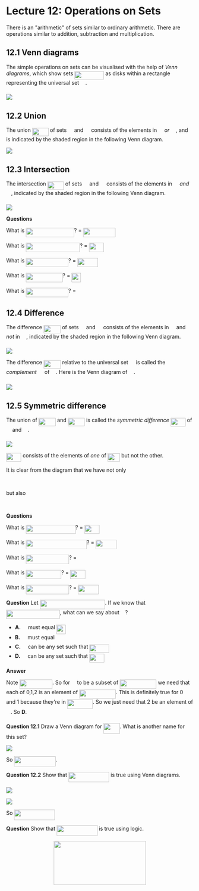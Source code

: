 # Lecture 12: Operations on Sets

There is an "arithmetic" of sets similar to ordinary arithmetic. There are
operations similar to addition, subtraction and multiplication.

## 12.1 Venn diagrams

The simple operations on sets can be visualised with the help of _Venn
diagrams_, which show sets <img src="/lectures/tex/3ac07c246ecd4031bcc8961143ca65e8.svg?invert_in_darkmode&sanitize=true" align=middle width=78.72923519999999pt height=22.465723500000017pt/> as disks within a rectangle
representing the universal set <img src="/lectures/tex/6bac6ec50c01592407695ef84f457232.svg?invert_in_darkmode&sanitize=true" align=middle width=13.01596064999999pt height=22.465723500000017pt/>.

![](images/L12-P3.png)

## 12.2 Union

The union <img src="/lectures/tex/d125f2409905fcd5b28b7846e0c5d41f.svg?invert_in_darkmode&sanitize=true" align=middle width=43.88690624999999pt height=22.465723500000017pt/> of sets <img src="/lectures/tex/53d147e7f3fe6e47ee05b88b166bd3f6.svg?invert_in_darkmode&sanitize=true" align=middle width=12.32879834999999pt height=22.465723500000017pt/> and <img src="/lectures/tex/61e84f854bc6258d4108d08d4c4a0852.svg?invert_in_darkmode&sanitize=true" align=middle width=13.29340979999999pt height=22.465723500000017pt/> consists of the elements in <img src="/lectures/tex/53d147e7f3fe6e47ee05b88b166bd3f6.svg?invert_in_darkmode&sanitize=true" align=middle width=12.32879834999999pt height=22.465723500000017pt/> _or_
<img src="/lectures/tex/61e84f854bc6258d4108d08d4c4a0852.svg?invert_in_darkmode&sanitize=true" align=middle width=13.29340979999999pt height=22.465723500000017pt/>, and is indicated by the shaded region in the following Venn diagram.

![](images/L12-P4-1.png)

## 12.3 Intersection

The intersection <img src="/lectures/tex/b0c1a78bbd8d865698d311abad4d5d92.svg?invert_in_darkmode&sanitize=true" align=middle width=43.88690624999999pt height=22.465723500000017pt/> of sets <img src="/lectures/tex/53d147e7f3fe6e47ee05b88b166bd3f6.svg?invert_in_darkmode&sanitize=true" align=middle width=12.32879834999999pt height=22.465723500000017pt/> and <img src="/lectures/tex/61e84f854bc6258d4108d08d4c4a0852.svg?invert_in_darkmode&sanitize=true" align=middle width=13.29340979999999pt height=22.465723500000017pt/> consists of the elements in <img src="/lectures/tex/53d147e7f3fe6e47ee05b88b166bd3f6.svg?invert_in_darkmode&sanitize=true" align=middle width=12.32879834999999pt height=22.465723500000017pt/>
_and_ <img src="/lectures/tex/61e84f854bc6258d4108d08d4c4a0852.svg?invert_in_darkmode&sanitize=true" align=middle width=13.29340979999999pt height=22.465723500000017pt/>, indicated by the shaded region in the following Venn diagram.

![](images/L12-P4-2.png)

**Questions**

What is <img src="/lectures/tex/fd197938258ba006d219e889b09cf440.svg?invert_in_darkmode&sanitize=true" align=middle width=129.68032604999996pt height=24.65753399999998pt/>? = <img src="/lectures/tex/0ab5bed1bf89bdf7df80fbc2c9da57b0.svg?invert_in_darkmode&sanitize=true" align=middle width=86.75799824999999pt height=24.65753399999998pt/>

What is <img src="/lectures/tex/c5304343b1c35c3f802616c5bbb98a49.svg?invert_in_darkmode&sanitize=true" align=middle width=145.20541859999997pt height=24.65753399999998pt/>? = <img src="/lectures/tex/a40178e917ed5ce7b8049c1947198c62.svg?invert_in_darkmode&sanitize=true" align=middle width=40.18272059999999pt height=24.65753399999998pt/>

What is <img src="/lectures/tex/ad7f72c4266cac872b94fad3183d01a0.svg?invert_in_darkmode&sanitize=true" align=middle width=114.1552335pt height=24.65753399999998pt/>? = <img src="/lectures/tex/49519068a123d98fcecd8120989abbc5.svg?invert_in_darkmode&sanitize=true" align=middle width=55.70781314999999pt height=24.65753399999998pt/>

What is <img src="/lectures/tex/ec7e842d1d781027a42bdca97071a185.svg?invert_in_darkmode&sanitize=true" align=middle width=98.63014094999998pt height=24.65753399999998pt/>? = <img src="/lectures/tex/ebef3a209d3c76e8b0b586f3dae5a400.svg?invert_in_darkmode&sanitize=true" align=middle width=24.657628049999992pt height=24.65753399999998pt/>

What is <img src="/lectures/tex/b0f59b0d95850b7c357608bdf86a74c7.svg?invert_in_darkmode&sanitize=true" align=middle width=114.1552335pt height=24.65753399999998pt/>? = <img src="/lectures/tex/4ff29620e88188582cae13f73fcb04b2.svg?invert_in_darkmode&sanitize=true" align=middle width=16.438418699999993pt height=24.65753399999998pt/>

## 12.4 Difference

The difference <img src="/lectures/tex/1d3836cacc2b21bed5c6b6a4c9307d90.svg?invert_in_darkmode&sanitize=true" align=middle width=45.71340014999999pt height=22.465723500000017pt/> of sets <img src="/lectures/tex/53d147e7f3fe6e47ee05b88b166bd3f6.svg?invert_in_darkmode&sanitize=true" align=middle width=12.32879834999999pt height=22.465723500000017pt/> and <img src="/lectures/tex/61e84f854bc6258d4108d08d4c4a0852.svg?invert_in_darkmode&sanitize=true" align=middle width=13.29340979999999pt height=22.465723500000017pt/> consists of the elements in <img src="/lectures/tex/53d147e7f3fe6e47ee05b88b166bd3f6.svg?invert_in_darkmode&sanitize=true" align=middle width=12.32879834999999pt height=22.465723500000017pt/> and
_not_ in <img src="/lectures/tex/61e84f854bc6258d4108d08d4c4a0852.svg?invert_in_darkmode&sanitize=true" align=middle width=13.29340979999999pt height=22.465723500000017pt/>, indicated by the shaded region in the following Venn diagram.

![](images/L12-P6-1.png)

The difference <img src="/lectures/tex/1324412f6823f49ba2782ac30451a6c4.svg?invert_in_darkmode&sanitize=true" align=middle width=46.40054099999999pt height=22.465723500000017pt/> relative to the universal set <img src="/lectures/tex/6bac6ec50c01592407695ef84f457232.svg?invert_in_darkmode&sanitize=true" align=middle width=13.01596064999999pt height=22.465723500000017pt/> is called the
_complement_ <img src="/lectures/tex/bb9674d5100390c5eca7be169db2bb73.svg?invert_in_darkmode&sanitize=true" align=middle width=13.29340979999999pt height=27.725679300000007pt/> of <img src="/lectures/tex/61e84f854bc6258d4108d08d4c4a0852.svg?invert_in_darkmode&sanitize=true" align=middle width=13.29340979999999pt height=22.465723500000017pt/>. Here is the Venn diagram of <img src="/lectures/tex/bb9674d5100390c5eca7be169db2bb73.svg?invert_in_darkmode&sanitize=true" align=middle width=13.29340979999999pt height=27.725679300000007pt/>.

![](images/L12-P6-2.png)

## 12.5 Symmetric difference

The union of <img src="/lectures/tex/e5f5db573149c789f22fcdd200188678.svg?invert_in_darkmode&sanitize=true" align=middle width=45.71340014999999pt height=22.465723500000017pt/> and <img src="/lectures/tex/de6ebed358e3b2bba36a60fc60eb9138.svg?invert_in_darkmode&sanitize=true" align=middle width=45.713393549999985pt height=22.465723500000017pt/> is called the _symmetric difference_ <img src="/lectures/tex/45f8da91df45d62bd5bab69a2f519715.svg?invert_in_darkmode&sanitize=true" align=middle width=40.23411974999999pt height=22.831056599999986pt/> of <img src="/lectures/tex/53d147e7f3fe6e47ee05b88b166bd3f6.svg?invert_in_darkmode&sanitize=true" align=middle width=12.32879834999999pt height=22.465723500000017pt/> and <img src="/lectures/tex/61e84f854bc6258d4108d08d4c4a0852.svg?invert_in_darkmode&sanitize=true" align=middle width=13.29340979999999pt height=22.465723500000017pt/>.

![](images/L12-P7.png)

<img src="/lectures/tex/c770f6f0df6975ef927cc4851bee3b4d.svg?invert_in_darkmode&sanitize=true" align=middle width=40.23411974999999pt height=22.831056599999986pt/> consists of the elements of _one_ of <img src="/lectures/tex/91daf49251530f97b200e0d037770c11.svg?invert_in_darkmode&sanitize=true" align=middle width=32.92809134999999pt height=22.465723500000017pt/> but not the other.

It is clear from the diagram that we have not only

<p align="center"><img src="/lectures/tex/8eecb09d55c98948a56a721ef0d46dc6.svg?invert_in_darkmode&sanitize=true" align=middle width=197.4140949pt height=16.438356pt/></p>

but also

<p align="center"><img src="/lectures/tex/147be44d2bc8b7e3e632181f3c99d741.svg?invert_in_darkmode&sanitize=true" align=middle width=195.58760265pt height=16.438356pt/></p>

**Questions**

What is <img src="/lectures/tex/e5aa794698afac752d3e6282208e7131.svg?invert_in_darkmode&sanitize=true" align=middle width=133.33325774999997pt height=24.65753399999998pt/>? = <img src="/lectures/tex/a4fcb4500397cbb130042139c507ec40.svg?invert_in_darkmode&sanitize=true" align=middle width=40.18272059999999pt height=24.65753399999998pt/>

What is <img src="/lectures/tex/438e2eb5d06960953063678b07355e4c.svg?invert_in_darkmode&sanitize=true" align=middle width=163.47026025pt height=24.65753399999998pt/>? = <img src="/lectures/tex/919dc400ee296a701fd4c74fd824dcb4.svg?invert_in_darkmode&sanitize=true" align=middle width=55.70781314999999pt height=24.65753399999998pt/>

What is <img src="/lectures/tex/99c330419369f70fbf9e5b2cb85404e3.svg?invert_in_darkmode&sanitize=true" align=middle width=115.98172575pt height=24.65753399999998pt/>? = <img src="/lectures/tex/4ff29620e88188582cae13f73fcb04b2.svg?invert_in_darkmode&sanitize=true" align=middle width=16.438418699999993pt height=24.65753399999998pt/>

What is <img src="/lectures/tex/8815554a81cff15d74b000e8c5348cb2.svg?invert_in_darkmode&sanitize=true" align=middle width=94.97735279999999pt height=24.65753399999998pt/>? = <img src="/lectures/tex/d724abf25a6ab4d8bb1dd8ecebd54c53.svg?invert_in_darkmode&sanitize=true" align=middle width=40.18272059999999pt height=24.65753399999998pt/>

What is <img src="/lectures/tex/848abeac0099e6134d5406698c761c10.svg?invert_in_darkmode&sanitize=true" align=middle width=115.98172575pt height=24.65753399999998pt/>? = <img src="/lectures/tex/49519068a123d98fcecd8120989abbc5.svg?invert_in_darkmode&sanitize=true" align=middle width=55.70781314999999pt height=24.65753399999998pt/>

**Question** Let <img src="/lectures/tex/b2eaaa3b903da37f073c2fc44398950f.svg?invert_in_darkmode&sanitize=true" align=middle width=175.41075585pt height=24.65753399999998pt/>. If we know that <img src="/lectures/tex/3165f19fabe708acfa302968caf36098.svg?invert_in_darkmode&sanitize=true" align=middle width=144.3777027pt height=24.65753399999998pt/>, what can we say about <img src="/lectures/tex/2f118ee06d05f3c2d98361d9c30e38ce.svg?invert_in_darkmode&sanitize=true" align=middle width=11.889314249999991pt height=22.465723500000017pt/>?

- **A.** <img src="/lectures/tex/2f118ee06d05f3c2d98361d9c30e38ce.svg?invert_in_darkmode&sanitize=true" align=middle width=11.889314249999991pt height=22.465723500000017pt/> must equal <img src="/lectures/tex/06a04c68bf78e2a6c07f3ce1db84e829.svg?invert_in_darkmode&sanitize=true" align=middle width=24.657628049999992pt height=24.65753399999998pt/>
- **B.** <img src="/lectures/tex/2f118ee06d05f3c2d98361d9c30e38ce.svg?invert_in_darkmode&sanitize=true" align=middle width=11.889314249999991pt height=22.465723500000017pt/> must equal <img src="/lectures/tex/4fd661cfefdf4318d1aa35fb483796b2.svg?invert_in_darkmode&sanitize=true" align=middle width=11.87217899999999pt height=22.648391699999998pt/>
- **C.** <img src="/lectures/tex/2f118ee06d05f3c2d98361d9c30e38ce.svg?invert_in_darkmode&sanitize=true" align=middle width=11.889314249999991pt height=22.465723500000017pt/> can be any set such that <img src="/lectures/tex/baf91342c303ad3f5e9767cd7c4783fc.svg?invert_in_darkmode&sanitize=true" align=middle width=52.985095349999995pt height=22.465723500000017pt/>
- **D.** <img src="/lectures/tex/2f118ee06d05f3c2d98361d9c30e38ce.svg?invert_in_darkmode&sanitize=true" align=middle width=11.889314249999991pt height=22.465723500000017pt/> can be any set such that <img src="/lectures/tex/8a1d8a12b48b6d0ee610d80ca870bcf7.svg?invert_in_darkmode&sanitize=true" align=middle width=40.19966114999999pt height=22.465723500000017pt/>

**Answer**

Note <img src="/lectures/tex/5a301859375176c372235b5ae930b9ea.svg?invert_in_darkmode&sanitize=true" align=middle width=88.65282689999998pt height=24.65753399999998pt/>. So for <img src="/lectures/tex/e257acd1ccbe7fcb654708f1a866bfe9.svg?invert_in_darkmode&sanitize=true" align=middle width=11.027402099999989pt height=22.465723500000017pt/> to be a subset of <img src="/lectures/tex/bcdfbdfbd08866828f411555ef77c982.svg?invert_in_darkmode&sanitize=true" align=middle width=98.64725969999998pt height=24.65753399999998pt/> we need
that each of 0,1,2 is an element of <img src="/lectures/tex/bcdfbdfbd08866828f411555ef77c982.svg?invert_in_darkmode&sanitize=true" align=middle width=98.64725969999998pt height=24.65753399999998pt/>. This is definitely true
for 0 and 1 because they're in <img src="/lectures/tex/d830584068bebf3f54bf307910cd212a.svg?invert_in_darkmode&sanitize=true" align=middle width=68.49324734999999pt height=24.65753399999998pt/>. So we just need that 2 be an
element of <img src="/lectures/tex/2f118ee06d05f3c2d98361d9c30e38ce.svg?invert_in_darkmode&sanitize=true" align=middle width=11.889314249999991pt height=22.465723500000017pt/>. So **D**.

**Question 12.1** Draw a Venn diagram for <img src="/lectures/tex/d12a63a1819f3e5d69d3c909a497d604.svg?invert_in_darkmode&sanitize=true" align=middle width=43.88690624999999pt height=27.725679300000007pt/>. What is another
name for this set?

![](images/L12-P10.png)

So <img src="/lectures/tex/ace60d92fd9633a2b6da3a5a5aae7aea.svg?invert_in_darkmode&sanitize=true" align=middle width=111.51790814999998pt height=27.725679300000007pt/>.

**Question 12.2** Show that <img src="/lectures/tex/51cb40d10e6e7cb28e7ab8621b81e6d6.svg?invert_in_darkmode&sanitize=true" align=middle width=109.69140104999998pt height=27.725679300000007pt/> is true using Venn diagrams.

![](images/L12-P13.png)

![](images/L12-P14.png)

So <img src="/lectures/tex/6b3f1a8709c7238dc6f8e178d2e85ad6.svg?invert_in_darkmode&sanitize=true" align=middle width=109.69140104999998pt height=27.725679300000007pt/>

**Question** Show that <img src="/lectures/tex/6b3f1a8709c7238dc6f8e178d2e85ad6.svg?invert_in_darkmode&sanitize=true" align=middle width=109.69140104999998pt height=27.725679300000007pt/> is
true using logic.

<p align="center"><img src="/lectures/tex/4eea9891c96e9a06911709f27c344f59.svg?invert_in_darkmode&sanitize=true" align=middle width=247.46499359999996pt height=117.84771074999999pt/></p>
